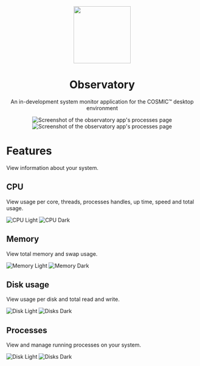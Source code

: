 <div align="center">
  <img src="res/icons/hicolor/scalable/apps/icon.svg" width="150" />
  <h1>Observatory</h1>

  <p>An in-development system monitor application for the COSMIC™ desktop environment</p>

  ![Screenshot of the observatory app's processes page](res/screenshots/disk-light.png#gh-light-mode-only)
  ![Screenshot of the observatory app's processes page](res/screenshots/disk-dark.png#gh-dark-mode-only)
</div>

# Features
View information about your system.

## CPU
View usage per core, threads, processes handles, up time, speed and total usage.

![CPU Light](res/screenshots/processor-light.png#gh-light-mode-only)
![CPU Dark](res/screenshots/processor-dark.png#gh-dark-mode-only)

## Memory
View total memory and swap usage.

![Memory Light](res/screenshots/memory-light.png#gh-light-mode-only)
![Memory Dark](res/screenshots/memory-dark.png#gh-dark-mode-only)

## Disk usage
View usage per disk and total read and write.

![Disk Light](res/screenshots/disk-light.png#gh-light-mode-only)
![Disks Dark](res/screenshots/disk-dark.png#gh-dark-mode-only)

## Processes
View and manage running processes on your system.

![Disk Light](res/screenshots/processes-light.png#gh-light-mode-only)
![Disks Dark](res/screenshots/processes-dark.png#gh-dark-mode-only)
